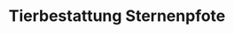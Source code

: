 ---
title: "Tierbestattung Sternenpfote"
url: /glaubitz/tierbestattung-sternenpfote/
shop: Bestattungen
---